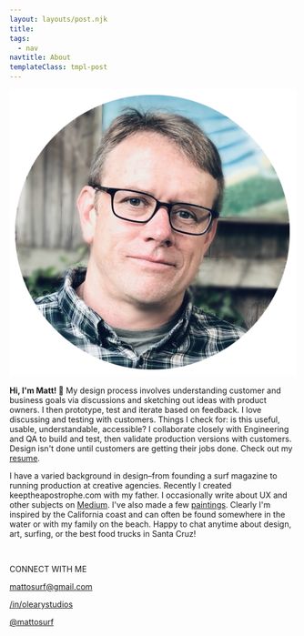 ```yaml
---
layout: layouts/post.njk
title:
tags:
  - nav
navtitle: About
templateClass: tmpl-post
---
```


<img class="about-me"  src="/img/me-in-circle_IMG_4888.png">

<strong>Hi, I'm Matt! </strong><span class="emoji">👋 </span> My design process involves understanding customer and business goals via discussions and sketching out ideas with product owners. I then prototype, test and iterate based on feedback. I love discussing and testing with customers. Things I check for: is this useful, usable, understandable, accessible? I collaborate closely with Engineering and QA to build and test, then validate production versions with customers. Design isn't done until customers are getting their jobs done. Check out my [resume](/img/OLeary_resume_2019.pdf).


I have a varied background in design–from founding a surf magazine to running production at creative agencies. Recently I created keeptheapostrophe.com with my father. I occasionally write about UX and other subjects on [Medium](https://medium.com/@mattosurf). I've also made a few [paintings](/paintings). Clearly I'm inspired by the California coast and can often be found somewhere in the water or with my family on the beach. Happy to chat anytime about design, art, surfing, or the best food trucks in Santa Cruz!




<br>

CONNECT WITH ME





<p><i class="social-media-icon fas fa-envelope"></i><a href="mailto: mattosurf@gmail.com">mattosurf@gmail.com</a></p>

<p><i class="social-media-icon fab fa-linkedin"></i><a href="https://www.linkedin.com/in/olearystudios">/in/olearystudios</a></p>

<p><i class="social-media-icon fab fa-twitter"></i><a href="https://twitter.com/mattosurf">@mattosurf</a></p>